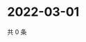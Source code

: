 # 2022-03-01

共 0 条

<!-- BEGIN WEIBO -->
<!-- 最后更新时间 Tue Mar 01 2022 00:27:35 GMT+0800 (China Standard Time) -->

<!-- END WEIBO -->

